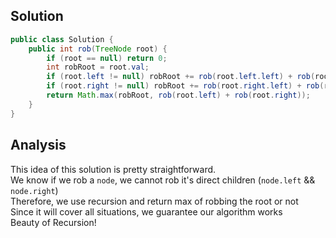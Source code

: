 ## Solution 
```java
public class Solution {
    public int rob(TreeNode root) {
        if (root == null) return 0;
        int robRoot = root.val;
        if (root.left != null) robRoot += rob(root.left.left) + rob(root.left.right);
        if (root.right != null) robRoot += rob(root.right.left) + rob(root.right.right);
        return Math.max(robRoot, rob(root.left) + rob(root.right));
    }
}
```

## Analysis 
This idea of this solution is pretty straightforward.  
We know if we rob a `node`, we cannot rob it's direct children (`node.left` && `node.right`)  
Therefore, we use recursion and return max of robbing the root or not  
Since it will cover all situations, we guarantee our algorithm works  
Beauty of Recursion! 